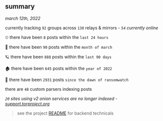 
## summary
_march 12th, 2022_

currently tracking `92` groups across `130` relays & mirrors - _`54` currently online_

⏲ there have been `8` posts within the `last 24 hours`

🦈 there have been `90` posts within the `month of march`

🪐 there have been `888` posts within the `last 90 days`

🏚 there have been `645` posts within the `year of 2022`

🦕 there have been `2931` posts `since the dawn of ransomwatch`

there are `48` custom parsers indexing posts

_`20` sites using v2 onion services are no longer indexed - [support.torproject.org](https://support.torproject.org/onionservices/v2-deprecation/)_

> see the project [README](https://github.com/thetanz/ransomwatch#ransomwatch--) for backend technicals
